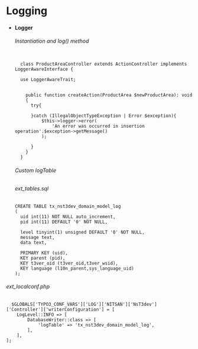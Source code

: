 # Logging

* #### Logger

  ###### Instantiation and log() method

    ```

      class ProductAreaController extends ActionController implements LoggerAwareInterface {

      use LoggerAwareTrait;


        public function createAction(ProductArea $newProductArea): void
        {
          try{

          }catch (IllegalObjectTypeException | Error $exception){
              $this->logger->error(
                  'An error was occurred in insertion operation'.$exception->getMessage()
              );

          }
        }
      }

    ```


  ###### Custom logTable

  ###### ext_tables.sql


      CREATE TABLE tx_nst3dev_domain_model_log
      (
        uid int(11) NOT NULL auto_increment,
        pid int(11) DEFAULT '0' NOT NULL,

        level tinyint(1) unsigned DEFAULT '0' NOT NULL,
        message text,
        data text,

        PRIMARY KEY (uid),
        KEY parent (pid),
        KEY t3ver_oid (t3ver_oid,t3ver_wsid),
        KEY language (l10n_parent,sys_language_uid)
      );

###### ext_localconf.php

      $GLOBALS['TYPO3_CONF_VARS']['LOG']['NITSAN']['NsT3dev']['Controller']['writerConfiguration'] = [
        LogLevel::INFO => [
            DatabaseWriter::class => [
                'logTable' => 'tx_nst3dev_domain_model_log',
            ],
        ],
    ];













